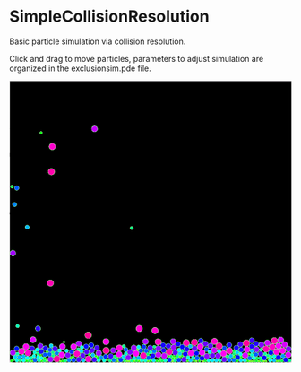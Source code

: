 # SimpleCollisionResolution
Basic particle simulation via collision resolution.

Click and drag to move particles, parameters to adjust simulation are organized in the exclusionsim.pde file.

![Screenshot of Simulation](simulationscreenshot.png)
